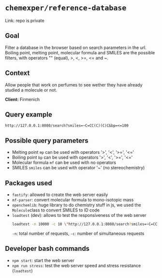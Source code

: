 # `chemexper/reference-database`

Link: repo is private

## Goal
Filter a database in the browser based on search parameters in the url. Boiling point, melting point, molecular formula and SMILES are the possible filters, with operators "" (equal), >, <, >=, <= and ~.

## Context
Allow people that work on perfumes to see wether they have already studied a molecule or not.

**Client:** Firmenich

## Query example

```
http://127.0.0.1:8080/search?smiles=~C=CC(C)(C)C&bp=<=100
```

## Possible query parameters

- Melting point `mp` can be used with operators '>', '<', '>=', '<='
- Boiling point `bp` can be used with operators '>', '<', '>=', '<='
- Molecular formula `mf` can be used with no operators
- SMILES `smiles` can be used with operator '~' (no stereochemistry)

## Packages used
- `fastify`: allowed to create the web server easily
- `mf-parser`: convert molecular formula to mono-isotopic mass
- `openchemlib`: huge library to do chemistry stuff in js, we used the `Molecule`class to convert SMILES to ID code
- `loadtest` (dev): allows to test the responsiveness of the web server  
  ```bash
  loadtest -n 10000 -c 10 \"http://127.0.0.1:8080/search?smiles=~C=CC(C)(C)C\"
  ```
  `-n`: total number of requests, `-c`: number of simultaneous requests

## Developer bash commands

- `npm start`: start the web server
- `npm run stress`: test the web server speed and stress resistance (`loadtest`)
